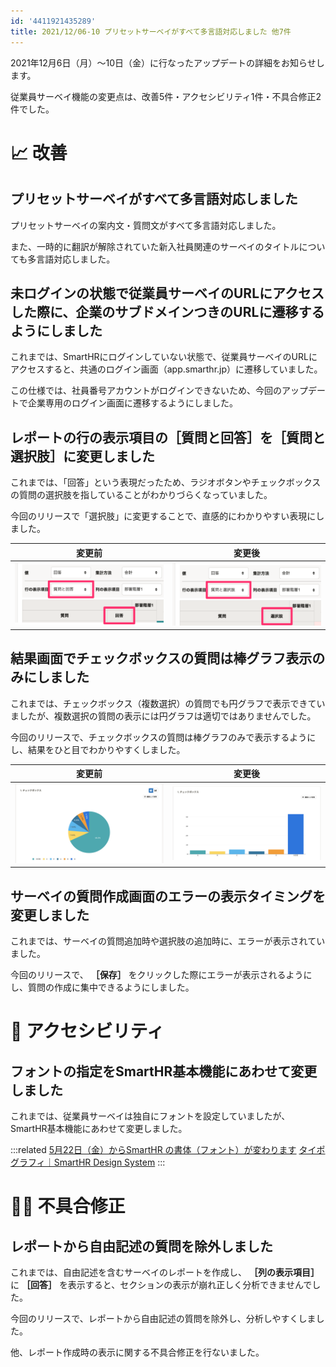 ```yaml
---
id: '4411921435289'
title: 2021/12/06-10 プリセットサーベイがすべて多言語対応しました 他7件
---
```

2021年12月6日（月）〜10日（金）に行なったアップデートの詳細をお知らせします。

従業員サーベイ機能の変更点は、改善5件・アクセシビリティ1件・不具合修正2件でした。

# 📈 改善

## プリセットサーベイがすべて多言語対応しました

プリセットサーベイの案内文・質問文がすべて多言語対応しました。

また、一時的に翻訳が解除されていた新入社員関連のサーベイのタイトルについても多言語対応しました。

## 未ログインの状態で従業員サーベイのURLにアクセスした際に、企業のサブドメインつきのURLに遷移するようにしました

これまでは、SmartHRにログインしていない状態で、従業員サーベイのURLにアクセスすると、共通のログイン画面（app.smarthr.jp）に遷移していました。

この仕様では、社員番号アカウントがログインできないため、今回のアップデートで企業専用のログイン画面に遷移するようにしました。

## レポートの行の表示項目の［質問と回答］を［質問と選択肢］に変更しました

これまでは、「回答」という表現だったため、ラジオボタンやチェックボックスの質問の選択肢を指していることがわかりづらくなっていました。

今回のリリースで「選択肢」に変更することで、直感的にわかりやすい表現にしました。

| 変更前 | 変更後 |
| --- | --- |
| ![](./before01.png) | ![](./00_after02.png) |

## 結果画面でチェックボックスの質問は棒グラフ表示のみにしました

これまでは、チェックボックス（複数選択）の質問でも円グラフで表示できていましたが、複数選択の質問の表示には円グラフは適切ではありませんでした。

今回のリリースで、チェックボックスの質問は棒グラフのみで表示するようにし、結果をひと目でわかりやすくしました。

| 変更前 | 変更後 |
| --- | --- |
| ![](./before02.png) | ![](./01_after02.png) |

## サーベイの質問作成画面のエラーの表示タイミングを変更しました

これまでは、サーベイの質問追加時や選択肢の追加時に、エラーが表示されていました。

今回のリリースで、 **［保存］** をクリックした際にエラーが表示されるようにし、質問の作成に集中できるようにしました。

# 🎢 アクセシビリティ

## フォントの指定をSmartHR基本機能にあわせて変更しました

これまでは、従業員サーベイは独自にフォントを設定していましたが、SmartHR基本機能にあわせて変更しました。

:::related
[5月22日（金）からSmartHR の書体（フォント）が変わります](https://smarthr.jp/update/18172)
[タイポグラフィ｜SmartHR Design System](https://smarthr.design/products/design-tokens/typography/)
:::

# 👨‍⚕️ 不具合修正

## レポートから自由記述の質問を除外しました

これまでは、自由記述を含むサーベイのレポートを作成し、 **［列の表示項目］** に **［回答］** を表示すると、セクションの表示が崩れ正しく分析できませんでした。

今回のリリースで、レポートから自由記述の質問を除外し、分析しやすくしました。

他、レポート作成時の表示に関する不具合修正を行ないました。
